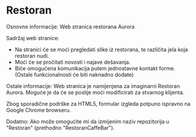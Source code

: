 # Restoran

Osnovne informacije: Web stranica restorana Aurora

Sadržaj web stranice: 
- Na stranici će se moći pregledati slike iz restorana, te različita jela koja restoran nudi.
- Moći će se pročitati novosti i najave dešavanja. 
- Biće omogućena komunikacija putem jednostavne kontakt forme. 
(Ostale funkcionalnosti će biti naknadno dodate)

Ostale informacije: 
Web stranica je namijenjena za imaginarni Restoran Aurora. Moguće je da će se poslije moći modificirati za stvarnog klijenta.

Zbog sporadične podrške za HTML5, formular izgleda potpuno ispravno na Google Chrome browseru.

Dodatno: Ako može omogućite mi da izmijenim naziv repozitorija u "Restoran" (prethodno "RestoranCaffeBar").
